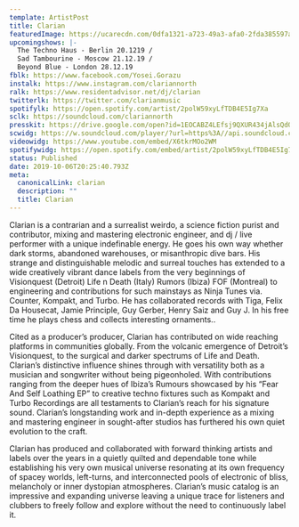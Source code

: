 ```yaml
---
template: ArtistPost
title: Clarian
featuredImage: https://ucarecdn.com/0dfa1321-a723-49a3-afa0-2fda385597a8/-/crop/1754x1034/0,12/-/preview/-/enhance/50/
upcomingshows: |-
  The Techno Haus - Berlin 20.1219 /
  Sad Tambourine - Moscow 21.12.19 /
  Beyond Blue - London 28.12.19
fblk: https://www.facebook.com/Yosei.Gorazu
instalk: https://www.instagram.com/clariannorth
ralk: https://www.residentadvisor.net/dj/clarian
twitterlk: https://twitter.com/clarianmusic
spotifylk: https://open.spotify.com/artist/2polW59xyLfTDB4E5Ig7Xa
sclk: https://soundcloud.com/clariannorth
presskit: https://drive.google.com/open?id=1EOCABZ4LEfsj9QXUR434jAlsQdOGxa5r
scwidg: https://w.soundcloud.com/player/?url=https%3A//api.soundcloud.com/tracks/712776601&color=%23ff5500&auto_play=false&hide_related=false&show_comments=true&show_user=true&show_reposts=false&show_teaser=true&visual=true
videowidg: https://www.youtube.com/embed/X6tkrMOo2WM
spotifywidg: https://open.spotify.com/embed/artist/2polW59xyLfTDB4E5Ig7Xa
status: Published
date: 2019-10-06T20:25:40.793Z
meta:
  canonicalLink: clarian
  description: ""
  title: Clarian
---
```

Clarian is a contrarian and a surrealist weirdo, a science fiction purist and contributor, mixing and mastering electronic engineer, and dj / live performer with a unique indefinable energy. He goes his own way whether dark storms, abandoned warehouses, or misanthropic dive bars. His strange and distinguishable melodic and surreal touches has extended to a wide creatively vibrant dance labels from the very beginnings of Visionquest (Detroit) Life n Death (Italy) Rumors (Ibiza) FOF (Montreal) to engineering and contributions for such mainstays as Ninja Tunes via. Counter, Kompakt, and Turbo. He has collaborated records with Tiga, Felix Da Housecat, Jamie Principle, Guy Gerber, Henry Saiz and Guy J. In his free time he plays chess and collects interesting ornaments..

Cited as a producer’s producer, Clarian has contributed on wide reaching platforms in communities globally. From the volcanic emergence of Detroit’s Visionquest, to the surgical and darker spectrums of Life and Death. Clarian’s distinctive influence shines through with versatility both as a musician and songwriter without being pigeonholed. With contributions ranging from the deeper hues of Ibiza’s Rumours showcased by his “Fear And Self Loathing EP” to creative techno fixtures such as Kompakt and Turbo Recordings are all testaments to Clarian’s reach for his signature sound. Clarian’s longstanding work and in-depth experience as a mixing and mastering engineer in sought-after studios has furthered his own quiet evolution to the craft.

Clarian has produced and collaborated with forward thinking artists and labels over the years in a quietly quilted and dependable tone while establishing his very own musical universe resonating at its own frequency of spacey worlds, left-turns, and interconnected pools of electronic of bliss, melancholy or inner dystopian atmospheres. Clarian’s music catalog is an impressive and expanding universe leaving a unique trace for listeners and clubbers to freely follow and explore without the need to continuously label it.
